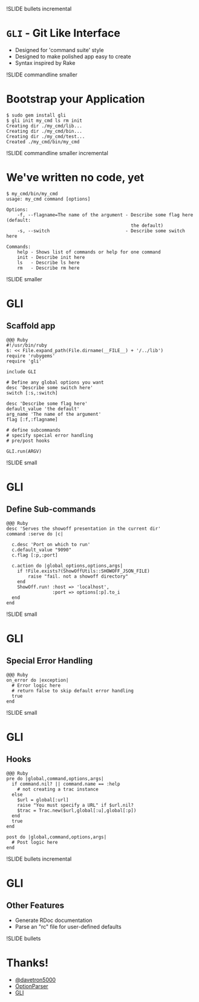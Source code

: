 !SLIDE bullets incremental
# <code>GLI</code> - Git Like Interface
* Designed for 'command suite' style
* Designed to make polished app easy to create
* Syntax inspired by Rake

!SLIDE commandline smaller
# Bootstrap your Application

    $ sudo gem install gli
    $ gli init my_cmd ls rm init
    Creating dir ./my_cmd/lib...
    Creating dir ./my_cmd/bin...
    Creating dir ./my_cmd/test...
    Created ./my_cmd/bin/my_cmd

!SLIDE commandline smaller incremental
# We've written no code, yet

    $ my_cmd/bin/my_cmd 
    usage: my_cmd command [options]

    Options:
        -f, --flagname=The name of the argument - Describe some flag here (default: 
                                                  the default)
        -s, --switch                            - Describe some switch here

    Commands:
        help - Shows list of commands or help for one command
        init - Describe init here
        ls   - Describe ls here
        rm   - Describe rm here
        
    

!SLIDE smaller
# GLI #
## Scaffold app ##

    @@@ Ruby
    #!/usr/bin/ruby
    $: << File.expand_path(File.dirname(__FILE__) + '/../lib')
    require 'rubygems'
    require 'gli'

    include GLI

    # Define any global options you want
    desc 'Describe some switch here'
    switch [:s,:switch]

    desc 'Describe some flag here'
    default_value 'the default'
    arg_name 'The name of the argument'
    flag [:f,:flagname]

    # define subcommands
    # specify special error handling
    # pre/post hooks

    GLI.run(ARGV)

!SLIDE small
# GLI #
## Define Sub-commands ##

    @@@ Ruby
    desc 'Serves the showoff presentation in the current dir'
    command :serve do |c|

      c.desc 'Port on which to run'
      c.default_value "9090"
      c.flag [:p,:port]

      c.action do |global_options,options,args|
        if !File.exists?(ShowOffUtils::SHOWOFF_JSON_FILE)
            raise "fail. not a showoff directory"
        end
        ShowOff.run! :host => 'localhost', 
                     :port => options[:p].to_i
      end
    end

!SLIDE small
# GLI #
## Special Error Handling ##

    @@@ Ruby
    on_error do |exception|
      # Error logic here
      # return false to skip default error handling
      true
    end

!SLIDE  small
# GLI #
## Hooks ##

    @@@ Ruby
    pre do |global,command,options,args|
      if command.nil? || command.name == :help
        # not creating a trac instance
      else
        $url = global[:url]
        raise "You must specify a URL" if $url.nil?
        $trac = Trac.new($url,global[:u],global[:p])
      end
      true
    end

    post do |global,command,options,args|
      # Post logic here
    end

!SLIDE bullets incremental
# GLI #
## Other Features ##
* Generate RDoc documentation
* Parse an "rc" file for user-defined defaults

!SLIDE bullets
# Thanks! #
* [@davetron5000](http://www.twitter.com/davetron5000)
* [OptionParser](http://rubyforge.org/projects/optionparser/)
* [GLI](http://github.com/davetron5000/gli/)
